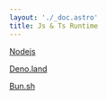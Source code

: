 ```yaml
---
layout: './_doc.astro'
title: Js & Ts Runtime
---
```


[Nodejs]()

[Deno.land](https://deno.land/)

[Bun.sh](https://bun.sh/)